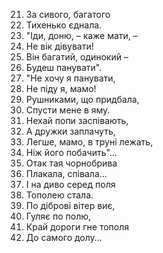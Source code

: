 



















21. За сивого, багатого
22. Тихенько єднала.
23. "Іди, доню, – каже мати, –
24. Не вік дівувати!
25. Він багатий, одинокий –
26. Будеш панувати".
27. "Не хочу я панувати,
28. Не піду я, мамо!
29. Рушниками, що придбала,
30. Спусти мене в яму.
31.	Нехай попи заспівають,
32.	А дружки заплачуть,
33.	Легше, мамо, в труні лежать,
34.	Ніж його побачить"…
35.	Отак тая чорнобрива
36.	Плакала, співала...
37.	І на диво серед поля
38.	Тополею стала.
39.	По діброві вітер виє,
40.	Гуляє по полю,
41.	Край дороги гне тополя
42.	До самого долу…
